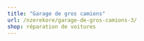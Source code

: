 ```yaml
---
title: "Garage de gros camions"
url: /nzerekore/garage-de-gros-camions-3/
shop: réparation de voitures
---
```

